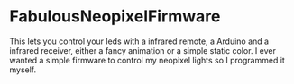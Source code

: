 # FabulousNeopixelFirmware
This lets you control your leds with a infrared remote, a Arduino and a infrared receiver, either a fancy animation or a simple static color. I ever wanted a simple firmware to control my neopixel lights so I programmed it myself. 
